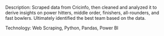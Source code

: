 Description: Scraped data from Cricinfo, then cleaned and analyzed it to derive insights on power hitters, middle order, finishers, all-rounders, and fast bowlers. Ultimately identified the best team based on the data.

Technology: Web Scraping, Python, Pandas, Power BI

